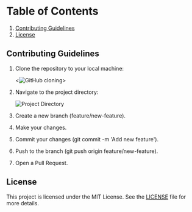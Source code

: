 # Table of Contents

1. [Contributing Guidelines](#contributing-guidelines)
2. [License](#license)

## Contributing Guidelines

1. Clone the repository to your local machine:

   <![GitHub cloning](images/git-clone.png)>

2. Navigate to the project directory:

   ![Project Directory](images/project-directory.png)

3. Create a new branch (feature/new-feature).

4. Make your changes.

5. Commit your changes (git commit -m 'Add new feature').

6. Push to the branch (git push origin feature/new-feature).

7. Open a Pull Request.

## License

This project is licensed under the MIT License. See the [LICENSE](LICENSE.md) file for more details.

